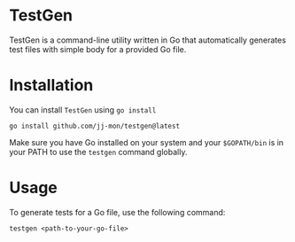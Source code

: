 # TestGen

TestGen is a command-line utility written in Go that automatically generates test files with simple body for a provided Go file.

# Installation

You can install `TestGen` using `go install`

```
go install github.com/jj-mon/testgen@latest
```

Make sure you have Go installed on your system and your `$GOPATH/bin` is in your PATH to use the `testgen` command globally.

# Usage

To generate tests for a Go file, use the following command:

```
testgen <path-to-your-go-file>
```
